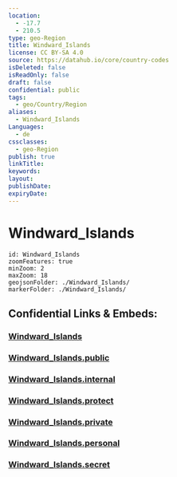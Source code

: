 ```yaml
---
location:
  - -17.7
  - 210.5
type: geo-Region
title: Windward_Islands
license: CC BY-SA 4.0
source: https://datahub.io/core/country-codes
isDeleted: false
isReadOnly: false
draft: false
confidential: public
tags:
  - geo/Country/Region
aliases:
  - Windward_Islands
Languages:
  - de
cssclasses:
  - geo-Region
publish: true
linkTitle:
keywords:
layout:
publishDate:
expiryDate:
---
```


# Windward_Islands

```leaflet
id: Windward_Islands
zoomFeatures: true 
minZoom: 2 
maxZoom: 18
geojsonFolder: ./Windward_Islands/
markerFolder: ./Windward_Islands/
```


## Confidential Links & Embeds: 

### [Windward_Islands](/_Standards/Earth/Continent/Oceania/Polynesia/French_Polynesia/Divisions~French_Polynesia/Windward_Islands.md) 

### [Windward_Islands.public](/_public/Earth/Continent/Oceania/Polynesia/French_Polynesia/Divisions~French_Polynesia/Windward_Islands.public.md) 

### [Windward_Islands.internal](/_internal/Earth/Continent/Oceania/Polynesia/French_Polynesia/Divisions~French_Polynesia/Windward_Islands.internal.md) 

### [Windward_Islands.protect](/_protect/Earth/Continent/Oceania/Polynesia/French_Polynesia/Divisions~French_Polynesia/Windward_Islands.protect.md) 

### [Windward_Islands.private](/_private/Earth/Continent/Oceania/Polynesia/French_Polynesia/Divisions~French_Polynesia/Windward_Islands.private.md) 

### [Windward_Islands.personal](/_personal/Earth/Continent/Oceania/Polynesia/French_Polynesia/Divisions~French_Polynesia/Windward_Islands.personal.md) 

### [Windward_Islands.secret](/_secret/Earth/Continent/Oceania/Polynesia/French_Polynesia/Divisions~French_Polynesia/Windward_Islands.secret.md)

